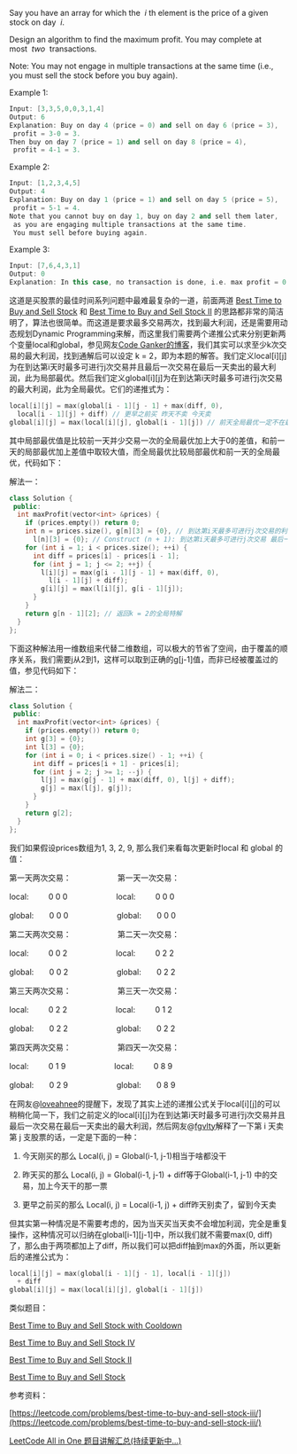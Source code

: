 Say you have an array for which the  _i_ th element is the price of a given stock on day  _i_.

Design an algorithm to find the maximum profit. You may complete at most  _two_  transactions.

Note: You may not engage in multiple transactions at the same time (i.e., you must sell the stock before you buy again).

Example 1:

```cpp
Input: [3,3,5,0,0,3,1,4]
Output: 6
Explanation: Buy on day 4 (price = 0) and sell on day 6 (price = 3),
 profit = 3-0 = 3.
Then buy on day 7 (price = 1) and sell on day 8 (price = 4),
 profit = 4-1 = 3.
```

Example 2:

```cpp
Input: [1,2,3,4,5]
Output: 4
Explanation: Buy on day 1 (price = 1) and sell on day 5 (price = 5),
 profit = 5-1 = 4.
Note that you cannot buy on day 1, buy on day 2 and sell them later,
 as you are engaging multiple transactions at the same time.
 You must sell before buying again.
```

Example 3:

```cpp
Input: [7,6,4,3,1]
Output: 0
Explanation: In this case, no transaction is done, i.e. max profit = 0.
```

这道是买股票的最佳时间系列问题中最难最复杂的一道，前面两道 [Best Time to Buy and Sell Stock](http://www.cnblogs.com/grandyang/p/4280131.html) 和 [Best Time to Buy and Sell Stock II](http://www.cnblogs.com/grandyang/p/4280803.html) 的思路都非常的简洁明了，算法也很简单。而这道是要求最多交易两次，找到最大利润，还是需要用动态规划Dynamic Programming来解，而这里我们需要两个递推公式来分别更新两个变量local和global，参见网友[Code Ganker的博客](http://blog.csdn.net/linhuanmars/article/details/23236995)，我们其实可以求至少k次交易的最大利润，找到通解后可以设定 k = 2，即为本题的解答。我们定义local[i][j]为在到达第i天时最多可进行j次交易并且最后一次交易在最后一天卖出的最大利润，此为局部最优。然后我们定义global[i][j]为在到达第i天时最多可进行j次交易的最大利润，此为全局最优。它们的递推式为：

```cpp
local[i][j] = max(global[i - 1][j - 1] + max(diff, 0),
  local[i - 1][j] + diff) // 更早之前买 昨天不卖 今天卖
global[i][j] = max(local[i][j], global[i - 1][j]) // 前天全局最优一定不在最后交易
```

其中局部最优值是比较前一天并少交易一次的全局最优加上大于0的差值，和前一天的局部最优加上差值中取较大值，而全局最优比较局部最优和前一天的全局最优，代码如下：

解法一：

```cpp
class Solution {
 public:
  int maxProfit(vector<int> &prices) {
    if (prices.empty()) return 0;
    int n = prices.size(), g[n][3] = {0}, // 到达第i天最多可进行j次交易的利润
      l[n][3] = {0}; // Construct (n + 1): 到达第i天最多可进行j次交易 最后一天卖出的利润
    for (int i = 1; i < prices.size(); ++i) {
      int diff = prices[i] - prices[i - 1];
      for (int j = 1; j <= 2; ++j) {
        l[i][j] = max(g[i - 1][j - 1] + max(diff, 0),
          l[i - 1][j] + diff);
        g[i][j] = max(l[i][j], g[i - 1][j]);
      }
    }
    return g[n - 1][2]; // 返回k = 2的全局特解
  }
};
```

下面这种解法用一维数组来代替二维数组，可以极大的节省了空间，由于覆盖的顺序关系，我们需要j从2到1，这样可以取到正确的g[j-1]值，而非已经被覆盖过的值，参见代码如下：

解法二：

```cpp
class Solution {
 public:
  int maxProfit(vector<int> &prices) {
    if (prices.empty()) return 0;
    int g[3] = {0};
    int l[3] = {0};
    for (int i = 0; i < prices.size() - 1; ++i) {
      int diff = prices[i + 1] - prices[i];
      for (int j = 2; j >= 1; --j) {
        l[j] = max(g[j - 1] + max(diff, 0), l[j] + diff);
        g[j] = max(l[j], g[j]);
      }
    }
    return g[2];
  }
};
```

我们如果假设prices数组为1, 3, 2, 9, 那么我们来看每次更新时local 和 global 的值：

第一天两次交易：　　　　　　第一天一次交易：

local:　　  0 0 0 　　　　　　local:　　  0 0 0

global:　　0 0 0　　　　　 　global:　　0 0 0

第二天两次交易：　　　　　　第二天一次交易：

local:　　  0 0 2 　　　　　　local:　　  0 2 2

global:　　0 0 2　　　　　 　global:　　0 2 2

第三天两次交易：　　　　　　第三天一次交易：

local:　　  0 2 2 　　　　　　local:　　  0 1 2

global:　　0 2 2　　　　 　　global:　　0 2 2

第四天两次交易：　　　　　　第四天一次交易：

local:　　  0 1 9 　　　　　　local:　　  0 8 9

global:　　0 2 9　　　　　 　global:　　0 8 9

在网友@[loveahnee](http://home.cnblogs.com/u/1221269/)的提醒下，发现了其实上述的递推公式关于local[i][j]的可以稍稍化简一下，我们之前定义的local[i][j]为在到达第i天时最多可进行j次交易并且最后一次交易在最后一天卖出的最大利润，然后网友@[fgvlty](http://home.cnblogs.com/u/985421/)解释了一下第 i 天卖第 j 支股票的话，一定是下面的一种：

1. 今天刚买的那么 Local(i, j) = Global(i-1, j-1)相当于啥都没干
    
2. 昨天买的那么 Local(i, j) = Global(i-1, j-1) + diff等于Global(i-1, j-1) 中的交易，加上今天干的那一票
    
3. 更早之前买的那么 Local(i, j) = Local(i-1, j) + diff昨天别卖了，留到今天卖
    

但其实第一种情况是不需要考虑的，因为当天买当天卖不会增加利润，完全是重复操作，这种情况可以归纳在global[i-1][j-1]中，所以我们就不需要max(0, diff)了，那么由于两项都加上了diff，所以我们可以把diff抽到max的外面，所以更新后的递推公式为：

```cpp
local[i][j] = max(global[i - 1][j - 1], local[i - 1][j])
  + diff
global[i][j] = max(local[i][j], global[i - 1][j])
```

类似题目：

[Best Time to Buy and Sell Stock with Cooldown](http://www.cnblogs.com/grandyang/p/4997417.html)

[Best Time to Buy and Sell Stock IV](http://www.cnblogs.com/grandyang/p/4295761.html)

[Best Time to Buy and Sell Stock II](http://www.cnblogs.com/grandyang/p/4280803.html)

[Best Time to Buy and Sell Stock](http://www.cnblogs.com/grandyang/p/4280131.html)

参考资料：

[https://leetcode.com/problems/best-time-to-buy-and-sell-stock-iii/](https://leetcode.com/problems/best-time-to-buy-and-sell-stock-iii/)

[LeetCode All in One 题目讲解汇总(持续更新中...)](http://www.cnblogs.com/grandyang/p/4606334.html)